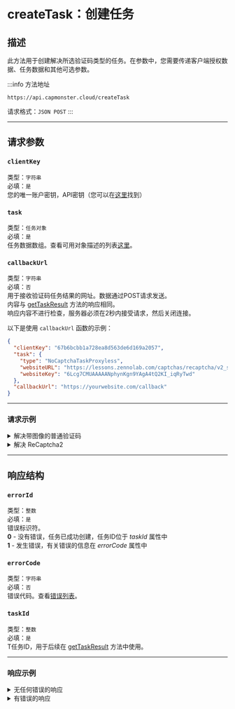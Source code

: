 ﻿---
sidebar_position: 0
sidebar_label: createTask
---

# createTask：创建任务
## **描述**
此方法用于创建解决所选验证码类型的任务。在参数中，您需要传递客户端授权数据、任务数据和其他可选参数。

:::info 方法地址
``` http
https://api.capmonster.cloud/createTask
```

请求格式：`JSON POST`
:::

<!-- 方法地址： <https://api.capmonster.cloud/createTask>
` `请求格式：JSON POST -->

-----
## **请求参数**
<!--

|**参数** |**类型**|**必填**|**值**|
| :-: | :-: | :-: | :-: |
|clientKey|字符串|是|您的唯一账户密钥，API密钥（您可以在[这里](https://capmonster.cloud/Dashboard)找到）。|
|task|任务对象|是|任务数据数组。查看可用对象描述的列表[这里](https://capmonster.atlassian.net/wiki/spaces/APIS/pages/589856)。|
|callbackUrl|字符串|否|用于接收验证码任务结果的网址。数据通过POST请求发送。<br />内容与 [getTaskResult](file:///C:/wiki/spaces/APIS/pages/557078) 方法的响应相同。<br />响应内容不进行检查，服务器必须在2秒内接受请求，然后关闭连接。|-->

### `clientKey`
类型：`字符串` <br />
必填：`是`<br />
您的唯一账户密钥，API密钥（您可以在[这里](https://capmonster.cloud/Dashboard)找到）
### `task`
类型：`任务对象` <br />
必填：`是`<br />
任务数据数组。查看可用对象描述的列表[这里](../../captchas)。
### `callbackUrl`
类型：`字符串` <br />
必填：`否`<br />
用于接收验证码任务结果的网址。数据通过POST请求发送。<br />内容与 [getTaskResult](./get-task-result) 方法的响应相同。<br />响应内容不进行检查，服务器必须在2秒内接受请求，然后关闭连接。

以下是使用 `callbackUrl` 函数的示例：
``` json
{
  "clientKey": "67b6bcbb1a728ea8d563de6d169a2057",
  "task": {
    "type": "NoCaptchaTaskProxyless",
    "websiteURL": "https://lessons.zennolab.com/captchas/recaptcha/v2_simple.php?level=high",
    "websiteKey": "6Lcg7CMUAAAAANphynKgn9YAgA4tQ2KI_iqRyTwd"
  },
  "callbackUrl": "https://yourwebsite.com/callback"
}
```

-----
### **请求示例**
<!-- ```mdx-code-block
import Tabs from '@theme/Tabs';
import TabItem from '@theme/TabItem';
import CodeBlock from '@theme/CodeBlock';
~~~

```mdx-code-block
  <Tabs>
    <TabItem value="apple" label="解决带图像的普通验证码">
    <CodeBlock className="language-json">{JSON.stringify({
      "clientKey":"67b6bcbb1a728ea8d563de6d169a2057",
      "task": {
        "type":"ImageToTextTask",
        "body":"BASE64\_BODY\_HERE!"
      }
    }, null, 2)}</CodeBlock>
    </TabItem>
    <TabItem value="orange" label="解决 ReCaptcha2"><CodeBlock className="language-json">{JSON.stringify({
      "clientKey":"67b6bcbb1a728ea8d563de6d169a2057",
      "task": {
        "type":"NoCaptchaTaskProxyless","websiteURL":"https://lessons.zennolab.com/captchas/recaptcha/v2\_simple.php?level=high",
        "websiteKey":"6Lcg7CMUAAAAANphynKgn9YAgA4tQ2KI\_iqRyTwd"
      }
    }
, null, 2)}</CodeBlock></TabItem>
  </Tabs>
``` -->


  <details>
    <summary>解决带图像的普通验证码</summary>

```json
    {
      "clientKey":"67b6bcbb1a728ea8d563de6d169a2057",
      "task": 
      {
        "type":"ImageToTextTask",
        "body":"BASE64_BODY_HERE!"
      }
    }
```

</details>

<details>
<summary>解决 ReCaptcha2</summary>

```json
{
      "clientKey":"67b6bcbb1a728ea8d563de6d169a2057",
      "task": 
      {
        "type":"RecaptchaV2Task",
        "websiteURL":"https://lessons.zennolab.com/captchas/recaptcha/v2_simple.php?level=high",
        "websiteKey":"6Lcg7CMUAAAAANphynKgn9YAgA4tQ2KI_iqRyTwd"
      }
    }
```

</details>

-----
## **响应结构**
<!-- |**参数**|**类型**|**值**|
\| :-: | :-: | :-: |
|errorId|整数|错误标识符。<br />**0** - 没有错误，任务已成功创建，任务ID位于 *taskId*<br />**1** - 发生错误，有关错误的信息在 *errorCode* 属性中|
|errorCode|字符串|错误代码。查看[错误列表](https://capmonster.atlassian.net/wiki/spaces/APIS/pages/295310)。|
|taskId|整数|任务ID，用于后续在 [getTaskResult](https://zennolab.atlassian.net/wiki/spaces/APIS/pages/557078/getTaskResult) 方法中使用。| -->
### `errorId`
类型：`整数` <br />
必填：`是`<br />
错误标识符。<br />**0** - 没有错误，任务已成功创建，任务ID位于 *taskId* 属性中<br />**1** - 发生错误，有关错误的信息在 *errorCode* 属性中
### `errorCode`
类型：`字符串` <br />
必填：`否`<br />
错误代码。查看[错误列表](../api-errors)。
### `taskId`
类型：`整数` <br />
必填：`是`<br />
T任务ID，用于后续在 [getTaskResult](./get-task-result) 方法中使用。

-----
### **响应示例**
<details>
<summary>无任何错误的响应</summary>

``` json
{
      "errorId": 0,
      "taskId": 7654321
    }
```

</details>

<details>
<summary>有错误的响应</summary>

``` json
{
        "errorId": 1,
        "errorCode": "ERROR_KEY_DOES_NOT_EXIST",
        "errorDescription": "系统中找不到账户授权密钥，或其格式不正确",
        "taskId": 0
    }
```

</details>
